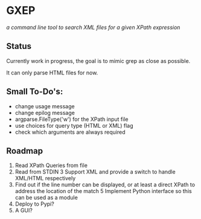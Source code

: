 # GXEP
_a command line tool to search XML files for a given XPath expression_

## Status
Currently work in progress, the goal is to mimic grep as close as possible.

It can only parse HTML files for now.

## Small To-Do's:
* change usage message
* change epilog message
* argparse.FileType('w') for the XPath input file
* use choices for query type (HTML or XML) flag
* check which arguments are always required

## Roadmap
1. Read XPath Queries from file
2. Read from STDIN
3 Support XML and provide a switch to handle XML/HTML respectively
4. Find out if the line number can be displayed, or at least a direct XPath to address the location of the match
5 Implement Python interface so this can be used as a module
6. Deploy to Pypi?
7. A GUI?
